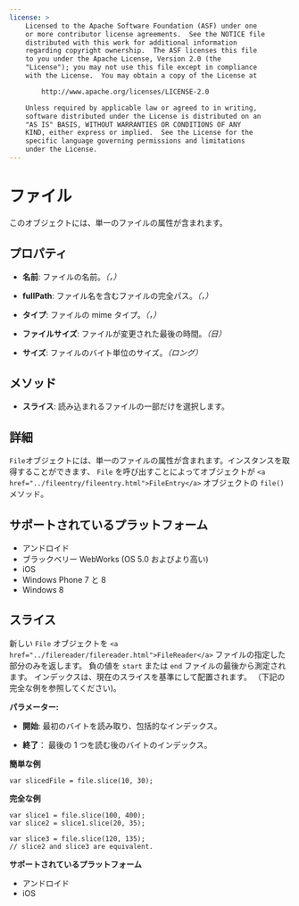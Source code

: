 ```yaml
---
license: >
    Licensed to the Apache Software Foundation (ASF) under one
    or more contributor license agreements.  See the NOTICE file
    distributed with this work for additional information
    regarding copyright ownership.  The ASF licenses this file
    to you under the Apache License, Version 2.0 (the
    "License"); you may not use this file except in compliance
    with the License.  You may obtain a copy of the License at

        http://www.apache.org/licenses/LICENSE-2.0

    Unless required by applicable law or agreed to in writing,
    software distributed under the License is distributed on an
    "AS IS" BASIS, WITHOUT WARRANTIES OR CONDITIONS OF ANY
    KIND, either express or implied.  See the License for the
    specific language governing permissions and limitations
    under the License.
---
```


# ファイル

このオブジェクトには、単一のファイルの属性が含まれます。

## プロパティ

*   **名前**: ファイルの名前。*（，）*

*   **fullPath**: ファイル名を含むファイルの完全パス。*（，）*

*   **タイプ**: ファイルの mime タイプ。*（，）*

*   **ファイルサイズ**: ファイルが変更された最後の時間。*（日）*

*   **サイズ**: ファイルのバイト単位のサイズ。*（ロング）*

## メソッド

*   **スライス**: 読み込まれるファイルの一部だけを選択します。

## 詳細

`File`オブジェクトには、単一のファイルの属性が含まれます。インスタンスを取得することができます、 `File` を呼び出すことによってオブジェクトが `<a href="../fileentry/fileentry.html">FileEntry</a>` オブジェクトの `file()` メソッド。

## サポートされているプラットフォーム

*   アンドロイド
*   ブラックベリー WebWorks (OS 5.0 およびより高い)
*   iOS
*   Windows Phone 7 と 8
*   Windows 8

## スライス

新しい `File` オブジェクトを `<a href="../filereader/filereader.html">FileReader</a>` ファイルの指定した部分のみを返します。 負の値を `start` または `end` ファイルの最後から測定されます。 インデックスは、現在のスライスを基準にして配置されます。 （下記の完全な例を参照してください)。

**パラメーター:**

*   **開始**: 最初のバイトを読み取り、包括的なインデックス。

*   **終了**： 最後の 1 つを読む後のバイトのインデックス。

**簡単な例**

    var slicedFile = file.slice(10, 30);
    

**完全な例**

    var slice1 = file.slice(100, 400);
    var slice2 = slice1.slice(20, 35);
    
    var slice3 = file.slice(120, 135);
    // slice2 and slice3 are equivalent.
    

**サポートされているプラットフォーム**

*   アンドロイド
*   iOS